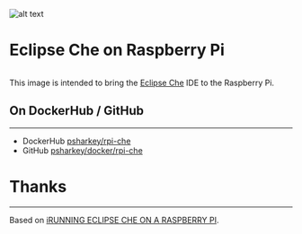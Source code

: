 ![alt text](https://blog.benjamin-cabe.com/wp-content/uploads/2016/04/che-pi-banner-1038x576.png)
# Eclipse Che on Raspberry Pi 
```
```
This image is intended to bring the [Eclipse Che](https://eclipse.org/che/) IDE to the Raspberry Pi.

## On DockerHub / GitHub
___
* DockerHub [psharkey/rpi-che](https://hub.docker.com/r/psharkey/rpi-che/)
* GitHub [psharkey/docker/rpi-che](https://github.com/psharkey/docker/tree/master/rpi-che)

# Thanks
___
Based on [iRUNNING ECLIPSE CHE ON A RASPBERRY PI](https://blog.benjamin-cabe.com/2016/04/01/running-eclipse-che-on-a-raspberry-pi).
